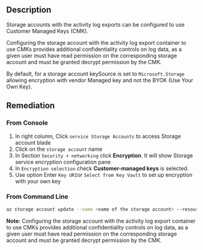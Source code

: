 ## Description

Storage accounts with the activity log exports can be configured to use Customer Managed Keys (CMK).

Configuring the storage account with the activity log export container to use CMKs provides additional confidentiality controls on log data, as a given user must have read permission on the corresponding storage account and must be granted decrypt permission by the CMK.

By default, for a storage account keySource is set to `Microsoft.Storage` allowing encryption with vendor Managed key and not the BYOK (Use Your Own Key).

## Remediation

### From Console

1. In right column, Click `service Storage Accounts` to access Storage account blade
2. Click on the `storage account` name
3. In Section `Security + networking` click **Encryption**. It will show Storage service encryption configuration pane
4. In `Encryption selection` check **Customer-managed keys** is selected.
5. Use option Enter `Key URI`or `Select from Key Vault` to set up encryption with your own key

### From Command Line

```bash
az storage account update --name <name of the storage account> --resourcegroup <resource group for a storage account> --encryption-keysource=Microsoft Keyvault --encryption-key-vault <Key Valut URI> --encryption-key-name <KeyName> --encryption-key-version <Key Version>
```

**Note:** Configuring the storage account with the activity log export container to use CMKs provides additional confidentiality controls on log data, as a given user must have read permission on the corresponding storage account and must be granted decrypt permission by the CMK.
